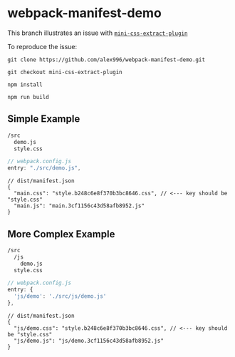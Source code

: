 # webpack-manifest-demo

This branch illustrates an issue with [`mini-css-extract-plugin`](https://github.com/webpack-contrib/mini-css-extract-plugin)

To reproduce the issue:

```
git clone https://github.com/alex996/webpack-manifest-demo.git

git checkout mini-css-extract-plugin

npm install

npm run build
```

## Simple Example

```sh
/src
  demo.js
  style.css
```

```js
// webpack.config.js
entry: "./src/demo.js",
```

```jsonc
// dist/manifest.json
{
  "main.css": "style.b248c6e8f370b3bc8646.css", // <--- key should be "style.css"
  "main.js": "main.3cf1156c43d58afb8952.js"
}
```

## More Complex Example

```sh
/src
  /js
    demo.js
  style.css
```

```js
// webpack.config.js
entry: {
  'js/demo': './src/js/demo.js'
},
```

```jsonc
// dist/manifest.json
{
  "js/demo.css": "style.b248c6e8f370b3bc8646.css", // <--- key should be "style.css"
  "js/demo.js": "js/demo.3cf1156c43d58afb8952.js"
}
```
